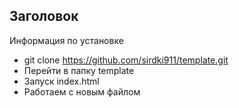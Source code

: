 ## Заголовок

Информация по установке

- git clone https://github.com/sirdki911/template.git
- Перейти в папку template
- Запуск index.html
- Работаем с новым файлом